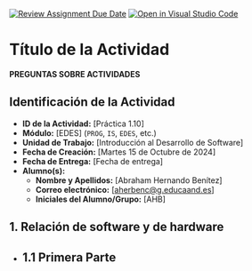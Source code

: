 [![Review Assignment Due Date](https://classroom.github.com/assets/deadline-readme-button-22041afd0340ce965d47ae6ef1cefeee28c7c493a6346c4f15d667ab976d596c.svg)](https://classroom.github.com/a/Z6NE2ogx)
[![Open in Visual Studio Code](https://classroom.github.com/assets/open-in-vscode-2e0aaae1b6195c2367325f4f02e2d04e9abb55f0b24a779b69b11b9e10269abc.svg)](https://classroom.github.com/online_ide?assignment_repo_id=16551536&assignment_repo_type=AssignmentRepo)
# Título de la Actividad
**PREGUNTAS SOBRE ACTIVIDADES**
## Identificación de la Actividad
- **ID de la Actividad:** [Práctica 1.10]
- **Módulo:** [EDES] (`PROG`, `IS`, `EDES`, etc.)
- **Unidad de Trabajo:** [Introducción al Desarrollo de Software]
- **Fecha de Creación:** [Martes 15 de Octubre de 2024]
- **Fecha de Entrega:** [Fecha de entrega]
- **Alumno(s):** 
  - **Nombre y Apellidos:** [Abraham Hernando Benítez]
  - **Correo electrónico:** [aherbenc@g.educaand.es]
  - **Iniciales del Alumno/Grupo:** [AHB]

## 1. Relación de software y de hardware
- **1.1 Primera Parte**
    -
